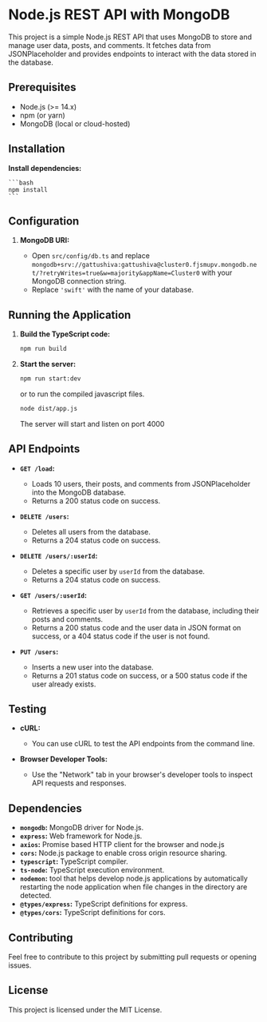# Node.js REST API with MongoDB

This project is a simple Node.js REST API that uses MongoDB to store and manage user data, posts, and comments. It fetches data from JSONPlaceholder and provides endpoints to interact with the data stored in the database.

## Prerequisites

* Node.js (>= 14.x)
* npm (or yarn)
* MongoDB (local or cloud-hosted)

## Installation
 
 **Install dependencies:**

    ```bash
    npm install
    ```

## Configuration

1.  **MongoDB URI:**

    * Open `src/config/db.ts` and replace `mongodb+srv://gattushiva:gattushiva@cluster0.fjsmupv.mongodb.net/?retryWrites=true&w=majority&appName=Cluster0` with your MongoDB connection string.
    * Replace `'swift'` with the name of your database.


## Running the Application

1.  **Build the TypeScript code:**

    ```bash
    npm run build
    ```

2.  **Start the server:**

    ```bash
    npm run start:dev
    ```

    or to run the compiled javascript files.

    ```bash
    node dist/app.js
    ```

    The server will start and listen on port 4000 

## API Endpoints

* **`GET /load`:**
    * Loads 10 users, their posts, and comments from JSONPlaceholder into the MongoDB database.
    * Returns a 200 status code on success.

* **`DELETE /users`:**
    * Deletes all users from the database.
    * Returns a 204 status code on success.

* **`DELETE /users/:userId`:**
    * Deletes a specific user by `userId` from the database.
    * Returns a 204 status code on success.

* **`GET /users/:userId`:**
    * Retrieves a specific user by `userId` from the database, including their posts and comments.
    * Returns a 200 status code and the user data in JSON format on success, or a 404 status code if the user is not found.

* **`PUT /users`:**
    * Inserts a new user into the database.
    * Returns a 201 status code on success, or a 500 status code if the user already exists.

## Testing

* **cURL:**
    * You can use cURL to test the API endpoints from the command line.

* **Browser Developer Tools:**
    * Use the "Network" tab in your browser's developer tools to inspect API requests and responses.

## Dependencies

* **`mongodb`:** MongoDB driver for Node.js.
* **`express`:** Web framework for Node.js.
* **`axios`:** Promise based HTTP client for the browser and node.js
* **`cors`:** Node.js package to enable cross origin resource sharing.
* **`typescript`:** TypeScript compiler.
* **`ts-node`:** TypeScript execution environment.
* **`nodemon`:** tool that helps develop node.js applications by automatically restarting the node application when file changes in the directory are detected.
* **`@types/express`:** TypeScript definitions for express.
* **`@types/cors`:** TypeScript definitions for cors.

## Contributing

Feel free to contribute to this project by submitting pull requests or opening issues.

## License

This project is licensed under the MIT License.
